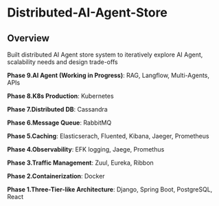 # Distributed-AI-Agent-Store

## Overview
Built distributed AI Agent store system to iteratively explore AI Agent, scalability needs and design trade-offs


**Phase 9.AI Agent (Working in Progress)**: RAG, Langflow, Multi-Agents, APIs

**Phase 8.K8s Production**: Kubernetes

**Phase 7.Distributed DB**: Cassandra

**Phase 6.Message Queue**: RabbitMQ

**Phase 5.Caching**: Elasticserach, Fluented, Kibana, Jaeger, Prometheus

**Phase 4.Observability**: EFK logging, Jaege, Promethus

**Phase 3.Traffic Management**: Zuul, Eureka, Ribbon

**Phase 2.Containerization**: Docker

**Phase 1.Three-Tier-like Architecture**: Django, Spring Boot, PostgreSQL, React
 
